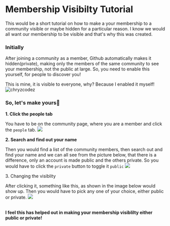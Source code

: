# Membership Visibilty Tutorial

This would be a short tutorial on how to make a your membership to a community visible or maybe hidden for a particular reason. I know we would all want
our membership to be visible and that's why this was created.

### Initially

After joining a community as a member, Github automatically makes it hidden(private), making only the members of the same
community to see your membership, not the public at large. So, you need to enable this yourself, for people to discover you!

This is mine, it is visible to everyone, why?
Because I enabled it myself!
![chryzcodez](https://github.com/chryz-hub/opensource-4-everyone/blob/master/chryz-hub-resources/chryz-hub-tut-pics/membvispics/membvs1jpg.jpg)

### So, let's make yours🚀

<b> 1. Click the people tab</b>

You have to be on the community page, where you are a member and click the `people` tab.
![](https://github.com/chryz-hub/opensource-4-everyone/blob/master/chryz-hub-resources/chryz-hub-tut-pics/membvispics/membvis2.jpg)

<b> 2. Search and find out your name</b>

Then you would find a list of the community members, then search out and find your name and we can all see from the picture below, that there is a difference,
only an account is made public and the others private. So you would have to click the `private` button to toggle it `public`
![](https://github.com/chryz-hub/opensource-4-everyone/blob/master/chryz-hub-resources/chryz-hub-tut-pics/membvispics/membvs3.jpg)

</b> 3. Changing the visiblity</b>

After clicking it, something like this, as shown in the image below would show up. Then you would have to pick any one of your choice, either
public or private.
![](https://github.com/chryz-hub/opensource-4-everyone/blob/master/chryz-hub-resources/chryz-hub-tut-pics/membvispics/membvs4.jpg)

<br><b> I feel this has helped out in making your membership visiblilty either public or private!<b><br>

